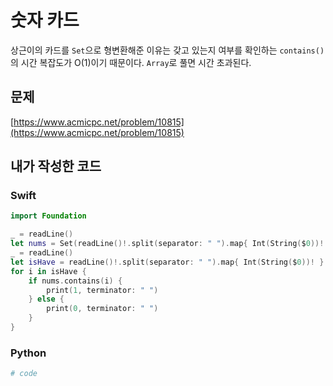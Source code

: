# 숫자 카드
상근이의 카드를 `Set`으로 형변환해준 이유는 갖고 있는지 여부를 확인하는 `contains()`의 시간 복잡도가 O(1)이기 때문이다. `Array`로 풀면 시간 초과된다.
## 문제
[https://www.acmicpc.net/problem/10815](https://www.acmicpc.net/problem/10815)
## 내가 작성한 코드
### Swift
```swift
import Foundation

_ = readLine()
let nums = Set(readLine()!.split(separator: " ").map{ Int(String($0))! })
_ = readLine()
let isHave = readLine()!.split(separator: " ").map{ Int(String($0))! }
for i in isHave {
    if nums.contains(i) {
        print(1, terminator: " ")
    } else {
        print(0, terminator: " ")
    }
}
```
### Python
```python
# code
```